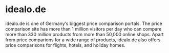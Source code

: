 
# idealo.de

<div class="container-toc"></div>

idealo.de is one of Germany‘s biggest price comparison portals. The price comparison site has more than 1 million visitors per day who can compare more than 330 million products from more than 50,000 online shops. Apart from price comparions for a wide range of products, idealo.de also offers price comparisons for flights, hotels, and holiday homes.
